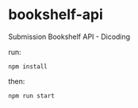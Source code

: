 # bookshelf-api
Submission Bookshelf API - Dicoding

run:
```
npm install
```
then:
```
npm run start
```
